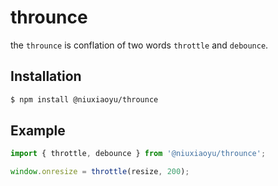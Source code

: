 # throunce
the `throunce` is conflation of two words `throttle` and `debounce`.

## Installation
```sh
$ npm install @niuxiaoyu/throunce
```
## Example

```js
import { throttle, debounce } from '@niuxiaoyu/throunce';

window.onresize = throttle(resize, 200);

```